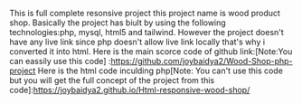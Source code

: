This is full complete resonsive project this project name is wood product shop.
Basically the project has biult by using the following technologies:php, mysql, html5 and tailwind. However the project doesn't have any live link since php doesn't allow live link locally that's why i converted it into html.
Here is the main scorce code of github link:[Note:You can eassily use this code] :https://github.com/joybaidya2/Wood-Shop-php-project
Here is the html code inculding php[Note: You can't use this code but you will get the full concept of the project from this code]:https://joybaidya2.github.io/Html-responsive-wood-shop/

